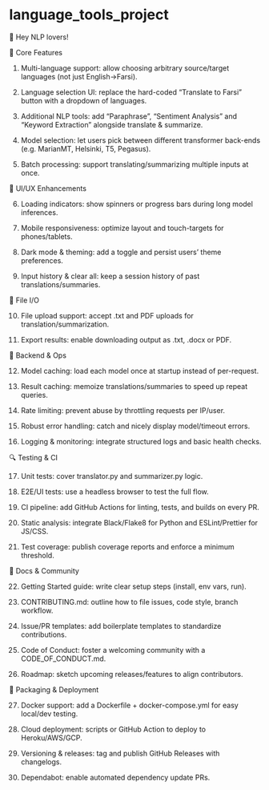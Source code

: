 # language_tools_project

👋 Hey NLP lovers! 

🚀 Core Features

1. Multi-language support: allow choosing arbitrary source/target languages (not just English→Farsi).

2. Language selection UI: replace the hard-coded “Translate to Farsi” button with a dropdown of languages.

3. Additional NLP tools: add “Paraphrase”, “Sentiment Analysis” and “Keyword Extraction” alongside translate & summarize.

4. Model selection: let users pick between different transformer back-ends (e.g. MarianMT, Helsinki, T5, Pegasus).

5. Batch processing: support translating/summarizing multiple inputs at once.

📱 UI/UX Enhancements

6. Loading indicators: show spinners or progress bars during long model inferences.

7. Mobile responsiveness: optimize layout and touch-targets for phones/tablets.

8. Dark mode & theming: add a toggle and persist users’ theme preferences.

9. Input history & clear all: keep a session history of past translations/summaries.

📂 File I/O

10. File upload support: accept .txt and PDF uploads for translation/summarization.

11. Export results: enable downloading output as .txt, .docx or PDF.

🔧 Backend & Ops

12. Model caching: load each model once at startup instead of per-request.

13. Result caching: memoize translations/summaries to speed up repeat queries.

14. Rate limiting: prevent abuse by throttling requests per IP/user.

15. Robust error handling: catch and nicely display model/timeout errors.

16. Logging & monitoring: integrate structured logs and basic health checks.

🔍 Testing & CI

17. Unit tests: cover translator.py and summarizer.py logic.

18. E2E/UI tests: use a headless browser to test the full flow.

19. CI pipeline: add GitHub Actions for linting, tests, and builds on every PR.

20. Static analysis: integrate Black/Flake8 for Python and ESLint/Prettier for JS/CSS.

21. Test coverage: publish coverage reports and enforce a minimum threshold.

📝 Docs & Community

22. Getting Started guide: write clear setup steps (install, env vars, run).

23. CONTRIBUTING.md: outline how to file issues, code style, branch workflow.

24. Issue/PR templates: add boilerplate templates to standardize contributions.

25. Code of Conduct: foster a welcoming community with a CODE_OF_CONDUCT.md.

26. Roadmap: sketch upcoming releases/features to align contributors.

🚢 Packaging & Deployment

27. Docker support: add a Dockerfile + docker-compose.yml for easy local/dev testing.

28. Cloud deployment: scripts or GitHub Action to deploy to Heroku/AWS/GCP.

29. Versioning & releases: tag and publish GitHub Releases with changelogs.

30. Dependabot: enable automated dependency update PRs.








